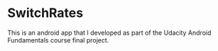 # SwitchRates
This is an android app that I developed as part of the Udacity Android Fundamentals course final project.
